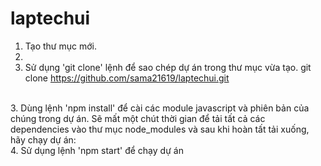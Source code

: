 # laptechui
1. Tạo thư mục mới. 
2. <br/>
3. Sử dụng 'git clone' lệnh để sao chép dự án trong thư mục vừa tạo.
git clone https://github.com/sama21619/laptechui.git
<br/>
3. Dùng lệnh 'npm install' để cài các module javascript và phiên bản của chúng trong dự án.
Sẽ mất một chút thời gian để tải tất cả các dependencies vào thư mục node_modules và sau khi hoàn tất tải xuống, hãy chạy dự án:
<br/>
4. Sử dụng lệnh 'npm start' để chạy dự án

